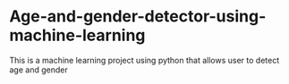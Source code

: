 # Age-and-gender-detector-using-machine-learning
This is a machine learning project using python that allows user to detect age and gender
